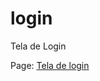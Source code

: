 # login

Tela de Login

Page: <a href="https://viny7lv.github.io/login/" target="_blank">Tela de login</a>
